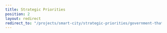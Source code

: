 ```yaml
---
title: Strategic Priorities
position: 2
layout: redirect
redirect_to: "/projects/smart-city/strategic-priorities/government-that-works"
---
```


